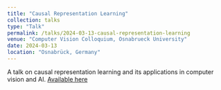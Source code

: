```yaml
---
title: "Causal Representation Learning"  
collection: talks  
type: "Talk"  
permalink: /talks/2024-03-13-causal-representation-learning  
venue: "Computer Vision Colloquium, Osnabrueck University"  
date: 2024-03-13  
location: "Osnabrück, Germany"  
---
```


A talk on causal representation learning and its applications in computer vision and AI. [Available here](https://www.slideshare.net/slideshow/a-talk-on-deep-causal-representation-learning/270011604)  
